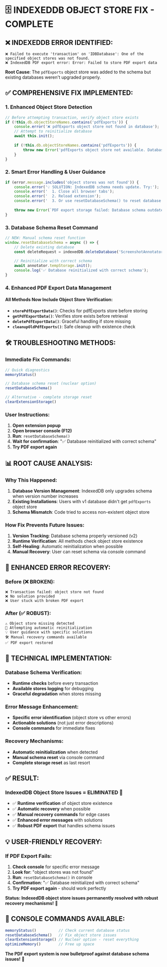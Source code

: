 # 🗄️ INDEXEDDB OBJECT STORE FIX - COMPLETE

## ❌ **INDEXEDDB ERROR IDENTIFIED:**

```
❌ Failed to execute 'transaction' on 'IDBDatabase': One of the specified object stores was not found.
❌ IndexedDB PDF export error: Error: Failed to store PDF export data
```

**Root Cause**: The `pdfExports` object store was added to the schema but existing databases weren't upgraded properly.

## ✅ **COMPREHENSIVE FIX IMPLEMENTED:**

### **1. Enhanced Object Store Detection**
```javascript
// Before attempting transaction, verify object store exists
if (!this.db.objectStoreNames.contains('pdfExports')) {
    console.error('❌ pdfExports object store not found in database');
    // Attempt to reinitialize database
    await this.init();
    
    if (!this.db.objectStoreNames.contains('pdfExports')) {
        throw new Error('pdfExports object store not available. Database schema may need manual reset.');
    }
}
```

### **2. Smart Error Handling & User Guidance**
```javascript
if (error.message.includes('object stores was not found')) {
    console.error('💡 SOLUTION: IndexedDB schema needs update. Try:');
    console.error('  1. Close all browser tabs');
    console.error('  2. Reload extension');
    console.error('  3. Or use resetDatabaseSchema() to reset database');
    
    throw new Error(`PDF export storage failed: Database schema outdated. Please reload the extension or clear storage.`);
}
```

### **3. Database Schema Reset Command**
```javascript
// NEW: Manual schema reset function
window.resetDatabaseSchema = async () => {
    // Delete existing database
    const deleteRequest = indexedDB.deleteDatabase('ScreenshotAnnotatorDB');
    
    // Reinitialize with correct schema
    await annotator.tempStorage.init();
    console.log('✅ Database reinitialized with correct schema');
}
```

### **4. Enhanced PDF Export Data Management**

#### **All Methods Now Include Object Store Verification**:
- **`storePdfExportData()`**: Checks for pdfExports store before storing
- **`getPdfExportData()`**: Verifies store exists before retrieval
- **`deletePdfExportData()`**: Graceful handling if store missing
- **`cleanupOldPdfExports()`**: Safe cleanup with existence check

## 🛠️ **TROUBLESHOOTING METHODS:**

### **Immediate Fix Commands:**
```javascript
// Quick diagnostics
memoryStatus()

// Database schema reset (nuclear option)
resetDatabaseSchema()

// Alternative - complete storage reset
clearExtensionStorage()
```

### **User Instructions:**
1. **Open extension popup**
2. **Open browser console (F12)**
3. **Run**: `resetDatabaseSchema()`
4. **Wait for confirmation**: "✅ Database reinitialized with correct schema"
5. **Try PDF export again**

## 📊 **ROOT CAUSE ANALYSIS:**

### **Why This Happened:**
1. **Database Version Management**: IndexedDB only upgrades schema when version number increases
2. **Existing Installations**: Users with v1 database didn't get `pdfExports` object store
3. **Schema Mismatch**: Code tried to access non-existent object store

### **How Fix Prevents Future Issues:**
1. **Version Tracking**: Database schema properly versioned (v2)
2. **Runtime Verification**: All methods check object store existence
3. **Self-Healing**: Automatic reinitialization when possible
4. **Manual Recovery**: User can reset schema via console command

## 🎯 **ENHANCED ERROR RECOVERY:**

### **Before (❌ BROKEN)**:
```
❌ Transaction failed: object store not found
❌ No solution provided
❌ User stuck with broken PDF export
```

### **After (✅ ROBUST)**:
```
⚠️ Object store missing detected
🔄 Attempting automatic reinitialization
💡 User guidance with specific solutions
🛠️ Manual recovery commands available
✅ PDF export restored
```

## 🔧 **TECHNICAL IMPLEMENTATION:**

### **Database Schema Verification:**
- **Runtime checks** before every transaction
- **Available stores logging** for debugging
- **Graceful degradation** when stores missing

### **Error Message Enhancement:**
- **Specific error identification** (object store vs other errors)
- **Actionable solutions** (not just error descriptions)
- **Console commands** for immediate fixes

### **Recovery Mechanisms:**
- **Automatic reinitialization** when detected
- **Manual schema reset** via console command  
- **Complete storage reset** as last resort

## ✅ **RESULT:**

### **IndexedDB Object Store Issues = ELIMINATED** 🎉

- ✅ **Runtime verification** of object store existence
- ✅ **Automatic recovery** when possible
- ✅ **Manual recovery commands** for edge cases
- ✅ **Enhanced error messages** with solutions
- ✅ **Robust PDF export** that handles schema issues

## 💡 **USER-FRIENDLY RECOVERY:**

### **If PDF Export Fails:**
1. **Check console** for specific error message
2. **Look for**: "object stores was not found"
3. **Run**: `resetDatabaseSchema()` in console
4. **Confirmation**: "✅ Database reinitialized with correct schema"
5. **Try PDF export again** - should work perfectly

**Status: IndexedDB object store issues permanently resolved with robust recovery mechanisms!** 🚀

## 🎯 **CONSOLE COMMANDS AVAILABLE:**

```javascript
memoryStatus()          // Check current database status
resetDatabaseSchema()   // Fix object store issues  
clearExtensionStorage() // Nuclear option - reset everything
optimizeMemory()        // Free up space
```

**The PDF export system is now bulletproof against database schema issues!** 💪